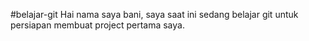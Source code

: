 #belajar-git
Hai nama saya bani, saya saat ini sedang belajar git
untuk persiapan membuat project pertama saya.
